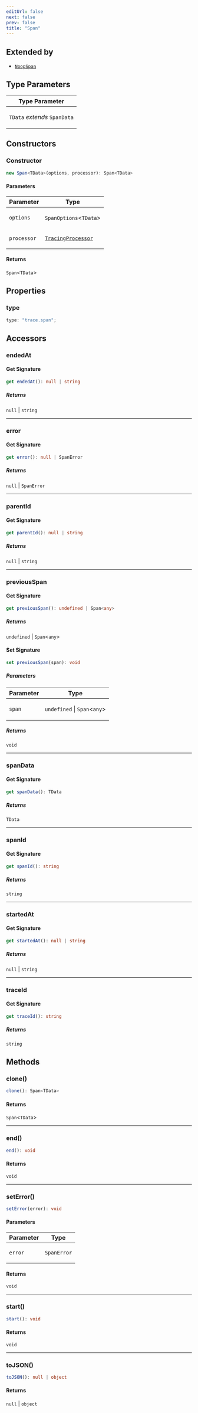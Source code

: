 ```yaml
---
editUrl: false
next: false
prev: false
title: "Span"
---
```


## Extended by

- [`NoopSpan`](/openai-agents-js/openai/agents/classes/noopspan/)

## Type Parameters

<table>
<thead>
<tr>
<th>Type Parameter</th>
</tr>
</thead>
<tbody>
<tr>
<td>

`TData` *extends* `SpanData`

</td>
</tr>
</tbody>
</table>

## Constructors

### Constructor

```ts
new Span<TData>(options, processor): Span<TData>
```

#### Parameters

<table>
<thead>
<tr>
<th>Parameter</th>
<th>Type</th>
</tr>
</thead>
<tbody>
<tr>
<td>

`options`

</td>
<td>

`SpanOptions`\<`TData`\>

</td>
</tr>
<tr>
<td>

`processor`

</td>
<td>

[`TracingProcessor`](/openai-agents-js/openai/agents/interfaces/tracingprocessor/)

</td>
</tr>
</tbody>
</table>

#### Returns

`Span`\<`TData`\>

## Properties

### type

```ts
type: "trace.span";
```

## Accessors

### endedAt

#### Get Signature

```ts
get endedAt(): null | string
```

##### Returns

`null` \| `string`

***

### error

#### Get Signature

```ts
get error(): null | SpanError
```

##### Returns

`null` \| `SpanError`

***

### parentId

#### Get Signature

```ts
get parentId(): null | string
```

##### Returns

`null` \| `string`

***

### previousSpan

#### Get Signature

```ts
get previousSpan(): undefined | Span<any>
```

##### Returns

`undefined` \| `Span`\<`any`\>

#### Set Signature

```ts
set previousSpan(span): void
```

##### Parameters

<table>
<thead>
<tr>
<th>Parameter</th>
<th>Type</th>
</tr>
</thead>
<tbody>
<tr>
<td>

`span`

</td>
<td>

`undefined` \| `Span`\<`any`\>

</td>
</tr>
</tbody>
</table>

##### Returns

`void`

***

### spanData

#### Get Signature

```ts
get spanData(): TData
```

##### Returns

`TData`

***

### spanId

#### Get Signature

```ts
get spanId(): string
```

##### Returns

`string`

***

### startedAt

#### Get Signature

```ts
get startedAt(): null | string
```

##### Returns

`null` \| `string`

***

### traceId

#### Get Signature

```ts
get traceId(): string
```

##### Returns

`string`

## Methods

### clone()

```ts
clone(): Span<TData>
```

#### Returns

`Span`\<`TData`\>

***

### end()

```ts
end(): void
```

#### Returns

`void`

***

### setError()

```ts
setError(error): void
```

#### Parameters

<table>
<thead>
<tr>
<th>Parameter</th>
<th>Type</th>
</tr>
</thead>
<tbody>
<tr>
<td>

`error`

</td>
<td>

`SpanError`

</td>
</tr>
</tbody>
</table>

#### Returns

`void`

***

### start()

```ts
start(): void
```

#### Returns

`void`

***

### toJSON()

```ts
toJSON(): null | object
```

#### Returns

`null` \| `object`
